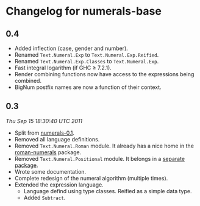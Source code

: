 Changelog for numerals-base
===========================


0.4
---

- Added inflection (case, gender and number).
- Renamed `Text.Numeral.Exp` to `Text.Numeral.Exp.Reified`.
- Renamed `Text.Numeral.Exp.Classes` to `Text.Numeral.Exp`.
- Fast integral logarithm (if GHC ≥ 7.2.1).
- Render combining functions now have access to the expressions being
  combined.
- BigNum postfix names are now a function of their context.


0.3
---

*Thu Sep 15 18:30:40 UTC 2011*

- Split from [numerals-0.1](https://github.com/roelvandijk/numerals/tree/0.1).
- Removed all language definitions.
- Removed `Text.Numeral.Roman` module. It already has a nice home in the
  [roman-numerals](https://github.com/roelvandijk/roman-numerals) package.
- Removed `Text.Numeral.Positional` module. It belongs in a
  [separate package](https://github.com/roelvandijk/positional-numerals).
- Wrote some documentation.
- Complete redesign of the numeral algorithm (multiple times).
- Extended the expression language.
  + Language defind using type classes. Reified as a simple data type.
  + Added `Subtract`.
